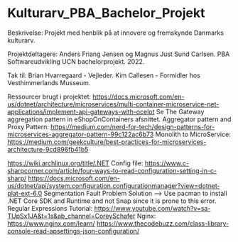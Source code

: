 # Kulturarv_PBA_Bachelor_Projekt
Beskrivelse: 
Projekt med henblik på at innovere og fremskynde Danmarks kulturarv. 

Projektdeltagere:
Anders Friang Jensen og Magnus Just Sund Carlsen. 
PBA Softwareudvikling UCN bachelorprojekt.
2022. 

Tak til: 
Brian Hvarregaard - Vejleder.
Kim Callesen - Formidler hos Vesthimmerlands Musseum. 

Ressourcer brugt i projektet: 
https://docs.microsoft.com/en-us/dotnet/architecture/microservices/multi-container-microservice-net-applications/implement-api-gateways-with-ocelot 
Se The Gateway aggregation pattern in eShopOnContainers afsnittet. 
Aggregator pattern and Proxy Pattern: https://medium.com/nerd-for-tech/design-patterns-for-microservices-aggregator-pattern-99c122ac6b73
Monolith to MicroService: https://medium.com/geekculture/best-practices-for-microservices-architecture-9cd896fb41b5

https://wiki.archlinux.org/title/.NET
Config file: https://www.c-sharpcorner.com/article/four-ways-to-read-configuration-setting-in-c-sharp/ 
https://docs.microsoft.com/en-us/dotnet/api/system.configuration.configurationmanager?view=dotnet-plat-ext-6.0 
Segmentation Fault Problem Solution --> Use pacman to install .NET Core SDK and Runtime and not Snap since it is prone to this error.
Regular Expressions Tutorial: https://www.youtube.com/watch?v=sa-TUpSx1JA&t=1s&ab_channel=CoreySchafer 
Nginx: https://www.nginx.com/learn/ 
https://www.thecodebuzz.com/class-library-console-read-apsettings-json-configuration/   